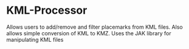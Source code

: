 # KML-Processor
Allows users to add/remove and filter placemarks from KML files. Also allows simple conversion of KML to KMZ.
Uses the JAK library for manipulating KML files
